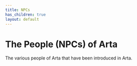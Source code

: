 ```yaml
---
title: NPCs
has_children: true
layout: default
---
```


# The People (NPCs) of Arta

The various people of Arta that have been introduced in Arta.
